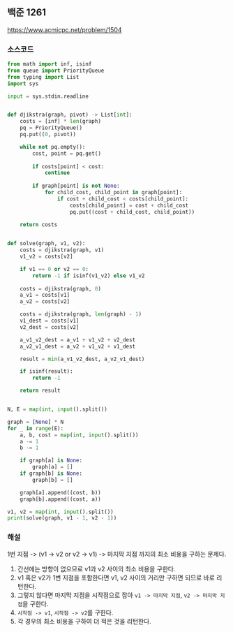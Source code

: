 ## 백준 1261
https://www.acmicpc.net/problem/1504

### 소스코드
```py
from math import inf, isinf
from queue import PriorityQueue
from typing import List
import sys

input = sys.stdin.readline


def djikstra(graph, pivot) -> List[int]:
    costs = [inf] * len(graph)
    pq = PriorityQueue()
    pq.put((0, pivot))

    while not pq.empty():
        cost, point = pq.get()
        
        if costs[point] < cost:
            continue
        
        if graph[point] is not None:
            for child_cost, child_point in graph[point]:
                if cost + child_cost < costs[child_point]:
                    costs[child_point] = cost + child_cost
                    pq.put((cost + child_cost, child_point))
    
    return costs


def solve(graph, v1, v2):
    costs = djikstra(graph, v1)
    v1_v2 = costs[v2]

    if v1 == 0 or v2 == 0:
        return -1 if isinf(v1_v2) else v1_v2
    
    costs = djikstra(graph, 0)
    a_v1 = costs[v1]
    a_v2 = costs[v2]

    costs = djikstra(graph, len(graph) - 1)
    v1_dest = costs[v1]
    v2_dest = costs[v2]

    a_v1_v2_dest = a_v1 + v1_v2 + v2_dest
    a_v2_v1_dest = a_v2 + v1_v2 + v1_dest

    result = min(a_v1_v2_dest, a_v2_v1_dest)

    if isinf(result):
        return -1

    return result


N, E = map(int, input().split())

graph = [None] * N
for _ in range(E):
    a, b, cost = map(int, input().split())
    a -= 1
    b -= 1

    if graph[a] is None:
        graph[a] = []
    if graph[b] is None:
        graph[b] = []

    graph[a].append((cost, b))
    graph[b].append((cost, a))

v1, v2 = map(int, input().split())
print(solve(graph, v1 - 1, v2 - 1))
```

### 해설
1번 지점 -> (v1 -> v2 or v2 -> v1) -> 마지막 지점 까지의 최소 비용을 구하는 문제다.

1. 간선에는 방향이 없으므로 v1과 v2 사이의 최소 비용을 구한다.
2. v1 혹은 v2가 1번 지점을 포함한다면 v1, v2 사이의 거리만 구하면 되므로 바로 리턴한다.
3. 그렇지 않다면 마지막 지점을 시작점으로 잡아 `v1 -> 마지막 지점`, `v2 -> 마지막 지점`을 구한다.
4. `시작점 -> v1`, `시작점 -> v2`를 구한다.
5. 각 경우의 최소 비용을 구하여 더 적은 것을 리턴한다.

